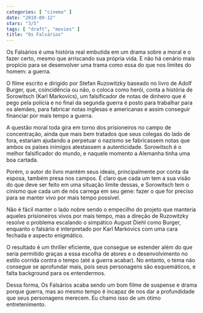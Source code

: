 ```yaml
---
categories: [ "cinema" ]
date: "2019-09-12"
stars: "3/5"
tags: [ "draft", "movies" ]
title: "Os Falsários"
---
```

Os Falsários é uma história real embutida em um drama sobre a moral
e o fazer certo, mesmo que arriscando sua própria vida. E não há
cenário mais propício para se desenvolver uma trama como essa do que
nos limites do homem: a guerra.

O filme escrito e dirigido por Stefan Ruzowitzky baseado no livro de
Adolf Burger, que, coincidência ou não, o coloca como herói, conta
a história de Sorowitsch (Karl Markovics), um falsificador de notas
de dinheiro que é pego pela polícia e no final da segunda guerra é
posto para trabalhar para os alemães, para fabricar notas inglesas e
americanas e assim conseguir financiar por mais tempo a guerra.

A questão moral toda gira em torno dos prisioneiros no campo de
concentração, ainda que mais bem tratados que seus colegas do lado de
fora, estariam ajudando a perpetuar o nazismo se fabricassem notas que
ambos os países inimigos atestassem a autenticidade. Sorowitsch é o
melhor falsificador do mundo, e naquele momento a Alemanha tinha uma
boa cartada.

Porém, o autor do livro mantém seus ideais, principalmente por conta da
esposa, também presa nos campos. É claro que cada um tem a sua visão
do que deve ser feito em uma situação limite dessas, e Sorowitsch
tem o cinismo que cada um de nós carrega em seu gene: fazer o que for
preciso para se manter vivo por mais tempo possível.

Não é fácil manter o lado nobre sendo o empecilho do projeto que
manteria aqueles prisioneiros vivos por mais tempo, mas a direção de
Ruzowitzky resolve o problema escalando o simpático August Diehl como
Burger, enquanto o falsário é interpretado por Karl Markovics com uma
cara fechada e aspecto enigmático.

O resultado é um thriller eficiente, que consegue se estender além do
que seria permitido graças a essa escolha de atores e o desenvolvimento
no estilo corrida contra o tempo (até a guerra acabar). No entanto,
o tema não consegue se aprofundar mais, pois seus personagens são
esquemáticos, e falta background para os entendermos.

Dessa forma, Os Falsários acaba sendo um bom filme de suspense e drama
porque guerra, mas ao mesmo tempo é incapaz de nos dar a profundidade
que seus personagens merecem. Eu chamo isso de um ótimo entretenimento.
